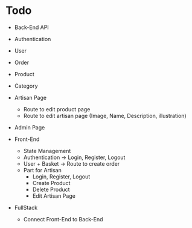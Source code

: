# Todo

- Back-End API
 - Authentication
 - User
 - Order
 - Product
 - Category
 - Artisan Page
   - Route to edit product page
   - Route to edit artisan page (Image, Name, Description, illustration)
 - Admin Page

- Front-End
  - State Management 
  - Authentication -> Login, Register, Logout
  - User + Basket -> Route to create order
  - Part for Artisan
    - Login, Register, Logout
    - Create Product
    - Delete Product
    - Edit Artisan Page

- FullStack
  - Connect Front-End to Back-End
